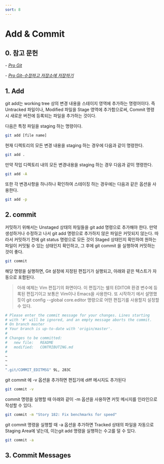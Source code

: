 ```yaml
---
sort: 8
---
```


# Add & Commit

## 0. 참고 문헌

*- [Pro Git](https://git-scm.com/book/ko/v2)*

*- [Pro Git-수정하고 저장소에 저장하기](https://git-scm.com/book/ko/v2/Git%EC%9D%98-%EA%B8%B0%EC%B4%88-%EC%88%98%EC%A0%95%ED%95%98%EA%B3%A0-%EC%A0%80%EC%9E%A5%EC%86%8C%EC%97%90-%EC%A0%80%EC%9E%A5%ED%95%98%EA%B8%B0)*

## 1. Add

git add는 working tree 상의 변경 내용을 스테이지 영역에 추가하는 명령어이다. 즉 Untracked 파일이나, Modified 파일을 Stage 영역에 추가함으로써, Commit 명령 시 새로운 버전에 등록되는 파일을 추가하는 것이다.

다음은 특정 파일을 staging 하는 명령이다.

```bash
git add [file name]
```

현재 디렉토리의 모든 변경 내용을 staging 하는 경우에 다음과 같이 명령한다.

```bash
git add .
```

만약 작업 디렉토리 내의 모든 변경내용을 staging 하는 경우 다음과 같이 명령한다.

```bash
git add -A
```

또한 각 변경사항을 하나하나 확인하여 스테이징 하는 경우에는 다음과 같은 옵션을 사용한다.

```bash
git add -p
```

## 2. commit

커밋하기 위해서는 Unstaged 상태의 파일들을 git add 명령으로 추가해야 한다. 만약 생성하거나 수정하고 나서 git add 명령으로 추가하지 않은 파일은 커밋되지 않는다. 따라서 커밋하기 전에 git status 명령으로 모든 것이 Staged 상태인지 확인하여 원하는 파일이 커밋될 수 있는 상태인지 확인하고, 그 후에 git commit 을 실행하여 커밋하는 것이 좋다.

```bash
git commit
```

해당 명령을 실행하면, Git 설정에 지정된 편집기가 실행되고, 아래와 같은 텍스트가 자동으로 포함된다.

> 아래 예제는 Vim 편집기의 화면이다. 이 편집기는 쉘의 EDITOR 환경 변수에 등록된 편집기이고 보통은 Vim이나 Emacs을 사용한다. 또 시작하기 에서 설명했듯이 git config --global core.editor 명령으로 어떤 편집기를 사용할지 설정할 수 있다.

```bash
# Please enter the commit message for your changes. Lines starting
# with '#' will be ignored, and an empty message aborts the commit.
# On branch master
# Your branch is up-to-date with 'origin/master'.
#
# Changes to be committed:
#	new file:   README
#	modified:   CONTRIBUTING.md
#
~
~
~
".git/COMMIT_EDITMSG" 9L, 283C
```

git commit 에 -v 옵션을 추가하면 편집기에 diff 메시지도 추가된다

```bash
git commit -v
```

commit 명령을 실행할 때 아래와 같이 -m 옵션을 사용하면 커밋 메시지를 인라인으로 작성할 수 있다.

```bash
git commit -m "Story 182: Fix benchmarks for speed"
```

git commit 명령을 실행할 때 -a 옵션을 추가하면 Tracked 상태의 파일을 자동으로 Staging Area에 넣는데, 이는git add 명령을 실행하는 수고를 덜 수 있다.

```bash
git commit -a
```

## 3. Commit Messages

